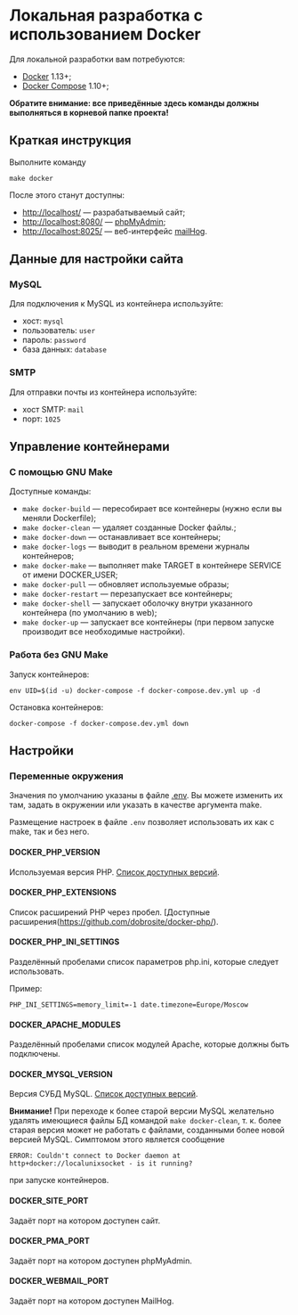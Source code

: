# Локальная разработка с использованием Docker

Для локальной разработки вам потребуются:

- [Docker](https://docs.docker.com/install/) 1.13+;
- [Docker Compose](https://docs.docker.com/compose/install/) 1.10+;

**Обратите внимание: все приведённые здесь команды должны выполняться в корневой папке проекта!**

## Краткая инструкция

Выполните команду

    make docker

После этого станут доступны:

- [http://localhost/](http://localhost/) — разрабатываемый сайт;
- [http://localhost:8080/](http://localhost:8080/) — [phpMyAdmin](https://phpmyadmin.net/);
- [http://localhost:8025/](http://localhost:8025/) — веб-интерфейс
  [mailHog](https://github.com/mailhog/MailHog).

## Данные для настройки сайта

### MySQL

Для подключения к MySQL из контейнера используйте:

- хост: `mysql`
- пользователь: `user`
- пароль: `password`
- база данных: `database`

### SMTP

Для отправки почты из контейнера используйте:

- хост SMTP: `mail`
- порт: `1025`

## Управление контейнерами

### С помощью GNU Make

Доступные команды:

- `make docker-build` — пересобирает все контейнеры (нужно если вы меняли Dockerfile);
- `make docker-clean` — удаляет созданные Docker файлы.;
- `make docker-down` — останавливает все контейнеры;
- `make docker-logs` — выводит в реальном времени журналы контейнеров;
- `make docker-make` — выполняет make TARGET в контейнере SERVICE от имени DOCKER_USER;
- `make docker-pull` — обновляет используемые образы;
- `make docker-restart` — перезапускает все контейнеры;
- `make docker-shell` — запускает оболочку внутри указанного контейнера (по умолчанию в web);
- `make docker-up` — запускает все контейнеры (при первом запуске производит все необходимые настройки).

### Работа без GNU Make

Запуск контейнеров:

    env UID=$(id -u) docker-compose -f docker-compose.dev.yml up -d

Остановка контейнеров:

    docker-compose -f docker-compose.dev.yml down

## Настройки

### Переменные окружения

Значения по умолчанию указаны в файле [.env](../.env). Вы можете изменить их там, задать в окружении
или указать в качестве аргумента make.

Размещение настроек в файле `.env` позволяет использовать их как с make, так и без него.

#### DOCKER_PHP_VERSION

Используемая версия PHP. [Список доступных версий](https://hub.docker.com/r/dobrosite/php/tags/).

#### DOCKER_PHP_EXTENSIONS

Список расширений PHP через пробел. [Доступные расширения(https://github.com/dobrosite/docker-php/).

#### DOCKER_PHP_INI_SETTINGS

Разделённый пробелами список параметров php.ini, которые следует использовать.

Пример:

    PHP_INI_SETTINGS=memory_limit=-1 date.timezone=Europe/Moscow

#### DOCKER_APACHE_MODULES

Разделённый пробелами список модулей Apache, которые должны быть подключены.

#### DOCKER_MYSQL_VERSION

Версия СУБД MySQL. [Список доступных версий](https://hub.docker.com/r/dobrosite/mysql/tags/).

**Внимание!** При переходе к более старой версии MySQL желательно удалять имеющиеся файлы БД
командой `make docker-clean`, т. к. более старая версия может не работать с файлами, созданными
более новой версией MySQL. Симптомом этого является сообщение

    ERROR: Couldn't connect to Docker daemon at http+docker://localunixsocket - is it running? 

при запуске контейнеров.

#### DOCKER_SITE_PORT

Задаёт порт на котором доступен сайт.

#### DOCKER_PMA_PORT

Задаёт порт на котором доступен phpMyAdmin.

#### DOCKER_WEBMAIL_PORT

Задаёт порт на котором доступен MailHog.
